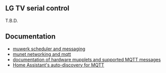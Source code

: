 ## LG TV serial control

T.B.D.

## Documentation

* [muwerk scheduler and messaging](https://github.com/muwerk/muwerk)
* [munet networking and mqtt](https://github.com/muwerk/munet)
* [documentation of hardware mupplets and supported MQTT messages](https://github.com/muwerk/mupplets)
* [Home Assistant's auto-discovery for MQTT](https://www.home-assistant.io/docs/mqtt/discovery/)